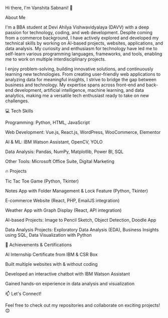 Hi there, I'm Vanshita Sabnani! 👋

 About Me

I'm a BBA student at Devi Ahilya Vishwavidyalaya (DAVV) with a deep passion for technology, coding, and web development. Despite coming from a commerce background, I have actively explored and developed my technical skills by working on AI-based projects, websites, applications, and data analysis. My curiosity and enthusiasm for technology have led me to self-learn various programming languages, frameworks, and tools, enabling me to work on multiple interdisciplinary projects.

I enjoy problem-solving, building innovative solutions, and continuously learning new technologies. From creating user-friendly web applications to analyzing data for meaningful insights, I strive to bridge the gap between business and technology. My expertise spans across front-end and back-end development, artificial intelligence, machine learning, and data analytics, making me a versatile tech enthusiast ready to take on new challenges.

💻 Tech Skills

Programming: Python, HTML, JavaScript

Web Development: Vue.js, React.js, WordPress, WooCommerce, Elementor

AI & ML: IBM Watson Assistant, OpenCV, YOLO

Data Analysis: Pandas, NumPy, Matplotlib, Power BI, SQL

Other Tools: Microsoft Office Suite, Digital Marketing

🔥 Projects

Tic Tac Toe Game (Python, Tkinter)

Notes App with Folder Management & Lock Feature (Python, Tkinter)

E-commerce Website (React, PHP, EmailJS integration)

Weather App with Graph Display (React, API integration)

AI-based Projects: Image to Pencil Sketch, Object Detection, Doodle App

Data Analysis Projects: Exploratory Data Analysis (EDA), Business Insights using SQL, Data Visualization with Python

🌟 Achievements & Certifications

AI Internship Certificate from IBM & CSR Box

Built multiple websites with & without coding

Developed an interactive chatbot with IBM Watson Assistant

Gained hands-on experience in data analysis and visualization

📫 Let's Connect!

Feel free to check out my repositories and collaborate on exciting projects! 😊

